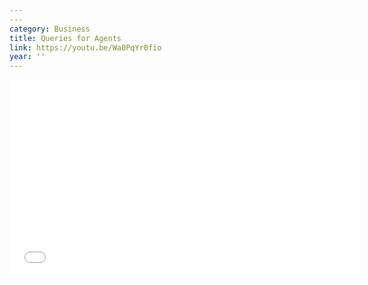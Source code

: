 ```yaml
---
---
category: Business
title: Queries for Agents
link: https://youtu.be/Wa0PqYr0fio
year: ''
---
```

<iframe width="560" height="315" src="{{ page.link }}" frameborder="0" allowfullscreen></iframe>
